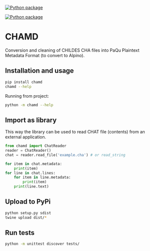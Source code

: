 [![Python package](https://github.com/UUDigitalHumanitieslab/chamd/actions/workflows/python-package.yml/badge.svg?branch=develop)](https://github.com/UUDigitalHumanitieslab/chamd/actions/workflows/python-package.yml)

[![Python package](https://badge.fury.io/py/chamd.svg)](https://pypi.python.org/pypi/chamd/)

# CHAMD
Conversion and cleaning of CHILDES CHA files into PaQu Plaintext
Metadata Format (to convert to Alpino).

## Installation and usage
```bash
pip install chamd
chamd --help
```

Running from project:
```bash
python -m chamd --help
```

## Import as library
This way the library can be used to read CHAT file (contents) from an external application.

```python
from chamd import ChatReader
reader = ChatReader()
chat = reader.read_file('example.cha') # or read_string

for item in chat.metadata:
    print(item)
for line in chat.lines:
    for item in line.metadata:
        print(item)
    print(line.text)
```

## Upload to PyPi
```bash
python setup.py sdist
twine upload dist/*
```

## Run tests
```bash
python -m unittest discover tests/
```